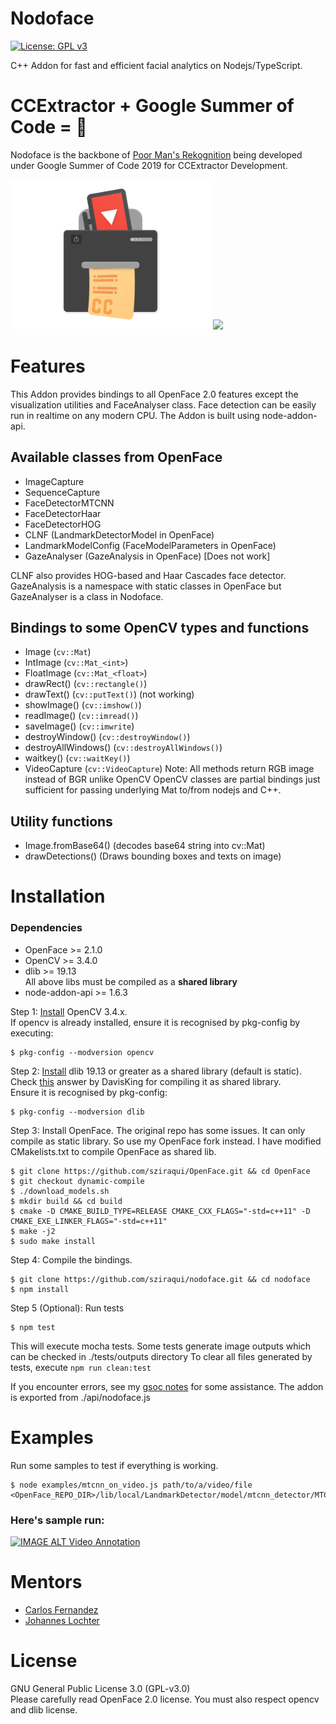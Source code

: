 # Nodoface

[![License: GPL v3](https://img.shields.io/badge/License-GPLv3-blue.svg?style=square-flat)](https://www.gnu.org/licenses/gpl-3.0)

C++ Addon for fast and efficient facial analytics on Nodejs/TypeScript. 

# CCExtractor + Google Summer of Code = :purple_heart:
Nodoface is the backbone of [Poor Man's Rekognition](https://github.com/sziraqui/pmr-gsoc-tracker) being developed under Google Summer of Code 2019 for CCExtractor Development.

<div width="100%" height="240" display="flex" align-items="center">
    <img src="https://github.com/CCExtractor/ccextractor-org-media/raw/master/static/ccx_logo_transparent_800x600.png"
    height="240" alt="CCExtractor Logo">
    <img src="https://developers.google.com/open-source/gsoc/resources/downloads/GSoC-icon-192.png"
    height="240">
</div>

# Features
This Addon provides bindings to all OpenFace 2.0 features except the visualization utilities and FaceAnalyser class. Face detection can be easily run in realtime on any modern CPU. The Addon is built using node-addon-api.
 
## Available classes from OpenFace
- ImageCapture
- SequenceCapture
- FaceDetectorMTCNN
- FaceDetectorHaar
- FaceDetectorHOG
- CLNF (LandmarkDetectorModel in OpenFace)
- LandmarkModelConfig (FaceModelParameters in OpenFace)
- GazeAnalyser (GazeAnalysis in OpenFace) [Does not work]
  
CLNF also provides HOG-based and Haar Cascades face detector. GazeAnalysis is a namespace with static classes in OpenFace but GazeAnalyser is a class in Nodoface.

## Bindings to some OpenCV types and functions
- Image (`cv::Mat`)
- IntImage (`cv::Mat_<int>`)
- FloatImage (`cv::Mat_<float>`)
- drawRect() (`cv::rectangle()`)
- drawText() (`cv::putText()`) (not working)
- showImage() (`cv::imshow()`)
- readImage() (`cv::imread()`)
- saveImage() (`cv::imwrite`)
- destroyWindow() (`cv::destroyWindow()`)
- destroyAllWindows() (`cv::destroyAllWindows()`)
- waitkey() (`cv::waitKey()`)
- VideoCapture (`cv::VideoCapture`)
Note: All methods return RGB image instead of BGR unlike OpenCV
OpenCV classes are partial bindings just sufficient for passing underlying Mat to/from nodejs and C++.

## Utility functions
- Image.fromBase64() (decodes base64 string into cv::Mat)
- drawDetections() (Draws bounding boxes and texts on image)

# Installation
### Dependencies
- OpenFace >= 2.1.0
- OpenCV >= 3.4.0
- dlib >= 19.13   
  All above libs must be compiled as a **shared library**
- node-addon-api >= 1.6.3

Step 1: [Install](https://docs.opencv.org/3.4.0/d7/d9f/tutorial_linux_install.html) OpenCV 3.4.x.    
If opencv is already installed, ensure it is recognised by pkg-config by executing:
```
$ pkg-config --modversion opencv
```
Step 2: [Install](http://dlib.net/compile.html) dlib 19.13 or greater as a shared library (default is static). 
Check [this](https://stackoverflow.com/a/33997825/6699069) answer by DavisKing for compiling it as shared library.     
Ensure it is recognised by pkg-config:
```
$ pkg-config --modversion dlib
```
Step 3: Install OpenFace. The original repo has some issues. It can only compile as static library. 
So use my OpenFace fork instead. I have modified CMakelists.txt to compile OpenFace as shared lib.
```
$ git clone https://github.com/sziraqui/OpenFace.git && cd OpenFace
$ git checkout dynamic-compile
$ ./download_models.sh
$ mkdir build && cd build
$ cmake -D CMAKE_BUILD_TYPE=RELEASE CMAKE_CXX_FLAGS="-std=c++11" -D CMAKE_EXE_LINKER_FLAGS="-std=c++11" 
$ make -j2
$ sudo make install
```
Step 4: Compile the bindings.
```
$ git clone https://github.com/sziraqui/nodoface.git && cd nodoface
$ npm install
```

Step 5 (Optional): Run tests
```
$ npm test
```
This will execute mocha tests. Some tests generate image outputs which can be checked in ./tests/outputs directory
To clear all files generated by tests, execute `npm run clean:test`

If you encounter errors, see my [gsoc notes](https://github.com/sziraqui/pmr-gsoc-tracker/blob/master/notes/CP1-W2.md#build-errors) for some assistance.
The addon is exported from ./api/nodoface.js


# Examples
Run some samples to test if everything is working.
```
$ node examples/mtcnn_on_video.js path/to/a/video/file <OpenFace_REPO_DIR>/lib/local/LandmarkDetector/model/mtcnn_detector/MTCNN_detector.txt
```
### Here's sample run:
[![IMAGE ALT Video Annotation](https://img.youtube.com/vi/7PUnz9dDZPQ/0.jpg)](https://www.youtube.com/watch?v=7PUnz9dDZPQ)

# Mentors
- [Carlos Fernandez](https://github.com/cfsmp3)
- [Johannes Lochter](https://scholar.google.com/citations?user=bOzlOZ8AAAAJ&hl=en)
  
# License
GNU General Public License 3.0 (GPL-v3.0)     
Please carefully read OpenFace 2.0 license. You must also respect opencv and dlib license.
